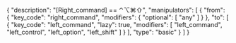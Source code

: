 {
    "description": "[Right_command] == ⌃⌥⌘⇧",
    "manipulators": [
        {
            "from": {
                "key_code": "right_command",
                "modifiers": {
                    "optional": [
                        "any"
                    ]
                }
            },
            "to": [
                {
                    "key_code": "left_command",
                    "lazy": true,
                    "modifiers": [
                        "left_command",
                        "left_control",
                        "left_option",
                        "left_shift"
                    ]
                }
            ],
            "type": "basic"
        }
    ]
}